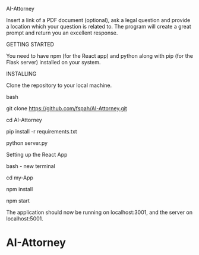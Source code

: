 AI-Attorney

Insert a link of a PDF document (optional), ask a legal question and provide a location which your question is related to. The program will create a great prompt and return you an excellent response.


GETTING STARTED

You need to have npm (for the React app) and python along with pip (for the Flask server) installed on your system.




INSTALLING

Clone the repository to your local machine.

bash

git clone https://github.com/fspah/AI-Attorney.git

cd AI-Attorney

pip install -r requirements.txt

python server.py

Setting up the React App

bash - new terminal

cd my-App

npm install

npm start

The application should now be running on localhost:3001, and the server on localhost:5001.
    
# AI-Attorney
